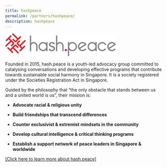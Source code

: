 ```yaml
---
title: hashpeace
permalink: /partners/hashpeace/
description: hashpeace
---
```

<img src="/images/Partner's%20Logo/hashpeace-logo.png" style="width:70%">

Founded in 2015, hash.peace is a youth-led advocacy group committed to catalysing conversations and developing effective programs that contribute towards sustainable social harmony in Singapore. It is a society registered under the Societies Registration Act in Singapore.

Guided by the philosophy that “the only obstacle that stands between us and a united world is us”, their mission is:

* **Advocate racial &amp; religious unity** 


* **Build friendships that transcend differences**  

* **Counter exclusivist &amp; extremist mindsets in the community** 

* **Develop cultural intelligence &amp; critical thinking programs** 

* **Establish a support network of peace leaders in Singapore &amp; worldwide** 

<a href="https://www.hashpeace.com/" target="_blank">[Click here to learn more about hash.peace]</a>